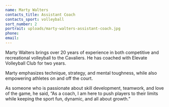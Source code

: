 ```yaml
---
name: Marty Walters
contacts_title: Assistant Coach
contacts_sport: volleyball
sort_number: 2
portrait: uploads/marty-walters-assistant-coach.jpg
phone:
email:
---
```

Marty Walters brings over 20 years of experience in both competitive and recreational volleyball to the Cavaliers. He has coached with Elevate Volleyball Club for two years.

Marty emphasizes technique, strategy, and mental toughness, while also empowering athletes on and off the court.

As someone who is passionate about skill development, teamwork, and love of the game, he said, “As a coach, I am here to push players to their limits while keeping the sport fun, dynamic, and all about growth.”

&nbsp;